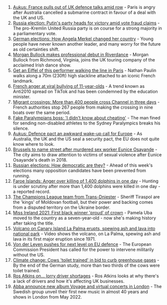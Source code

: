1. [Aukus: France pulls out of UK defence talks amid row](https://www.bbc.co.uk/news/uk-58620220?at_medium=RSS&at_campaign=KARANGA) - Paris is angry after Australia cancelled a submarine contract in favour of a deal with the UK and US.
2. [Russia election: Putin's party heads for victory amid vote fraud claims](https://www.bbc.co.uk/news/world-europe-58614227?at_medium=RSS&at_campaign=KARANGA) - The pro-Kremlin United Russia party is on course for a strong majority in a parliamentary vote.
3. [German elections: How Angela Merkel changed her country](https://www.bbc.co.uk/news/world-europe-58597504?at_medium=RSS&at_campaign=KARANGA) - Young people have never known another leader, and many worry for the future as old certainties shift.
4. [Morgan Bullock makes professional debut in Riverdance](https://www.bbc.co.uk/news/entertainment-arts-58602633?at_medium=RSS&at_campaign=KARANGA) - Morgan Bullock from Richmond, Virginia, joins the UK touring company of the acclaimed Irish dance show.
5. [Get an Eiffel of this performer walking the line in Paris](https://www.bbc.co.uk/news/world-europe-58612966?at_medium=RSS&at_campaign=KARANGA) - Nathan Paulin walks along a 70m (230ft) high slackline attached to an iconic French landmark.
6. [French anger at viral bullying of 11-year-olds](https://www.bbc.co.uk/news/world-europe-58595288?at_medium=RSS&at_campaign=KARANGA) - A trend known as Anti2010 spread on TikTok and has been condemned by the education minister.
7. [Migrant crossings: More than 400 people cross Channel in three days](https://www.bbc.co.uk/news/uk-england-kent-58593554?at_medium=RSS&at_campaign=KARANGA) - French authorities stop 267 people from making the crossing in nine boats over the same period.
8. [Fake Paralympians boss: 'I didn't know about cheating'](https://www.bbc.co.uk/news/stories-58598677?at_medium=RSS&at_campaign=KARANGA) - The man fined for sending non-disabled athletes to the Sydney Paralympics breaks his silence.
9. [Aukus: Defence pact an awkward wake-up call for Europe](https://www.bbc.co.uk/news/world-europe-58600454?at_medium=RSS&at_campaign=KARANGA) - As Australia, the UK and the US seal a security pact, the EU does not quite know where to look.
10. [Brussels to name street after murdered sex worker Eunice Osayande](https://www.bbc.co.uk/news/world-europe-58585993?at_medium=RSS&at_campaign=KARANGA) - The city aims to draw attention to victims of sexual violence after Eunice Osayande's death in 2018.
11. [Russian elections: How democratic are they?](https://www.bbc.co.uk/news/world-europe-58557994?at_medium=RSS&at_campaign=KARANGA) - Ahead of this week's elections many opposition candidates have been prevented from running.
12. [Faroe Islands: Anger over killing of 1,400 dolphins in one day](https://www.bbc.co.uk/news/world-europe-58555694?at_medium=RSS&at_campaign=KARANGA) - Hunting is under scrutiny after more than 1,400 dolphins were killed in one day - a reported record.
13. [The Champions League team from Trans-Dniester](https://www.bbc.co.uk/sport/football/58546814?at_medium=RSS&at_campaign=KARANGA) - Sheriff Tiraspol are the 'kings' of Moldovan football, but their power and backing comes from a disputed territory on the Ukraine border.
14. [Miss Ireland 2021: First black winner 'proud' of crown](https://www.bbc.co.uk/news/newsbeat-58558667?at_medium=RSS&at_campaign=KARANGA) - Pamela Uba moved to the country as a seven-year-old - now she's making history after taking the title.
15. [Volcano on Canary Island La Palma erupts, spewing ash and lava into national park](https://www.bbc.co.uk/news/world-europe-58618487?at_medium=RSS&at_campaign=KARANGA) - Video shows the volcano, on La Palma, spewing ash and lava in its first major eruption since 1971.
16. [Von der Leyen pushes for next level on EU defence](https://www.bbc.co.uk/news/world-europe-58568277?at_medium=RSS&at_campaign=KARANGA) - The European Commission President has called for the power to intervene militarily without the US.
17. [Climate change: Cows 'toilet trained' in bid to curb greenhouse gases](https://www.bbc.co.uk/news/world-europe-58559004?at_medium=RSS&at_campaign=KARANGA) - By the end of the German study, more than two thirds of the cows were toilet trained.
18. [Ros Atkins on... lorry driver shortages](https://www.bbc.co.uk/news/uk-58521211?at_medium=RSS&at_campaign=KARANGA) - Ros Atkins looks at why there's a lack of drivers and how it's affecting UK businesses.
19. [Abba announce new album Voyage and virtual concerts in London](https://www.bbc.co.uk/news/entertainment-arts-58428407?at_medium=RSS&at_campaign=KARANGA) - The Swedish group unveil their first new music in almost 40 years and shows in London from May 2022.
